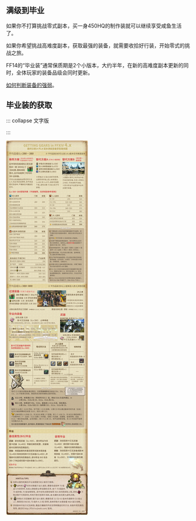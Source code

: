 ## 满级到毕业

如果你不打算挑战零式副本，买一身450HQ的制作装就可以继续享受咸鱼生活了。

如果你希望挑战高难度副本，获取最强的装备，就需要收拾好行装，开始零式的挑战之旅。

FF14的“毕业装”通常保质期是2个小版本，大约半年，在新的高难度副本更新的同时，全体玩家的装备品级会同时更新。

[如何判断装备的强弱](/basic/equip.md#装备信息)。

## 毕业装的获取

::: collapse 文字版
<!--暂缺-->
:::

![](./bis.assets/gear_4.jpg)
